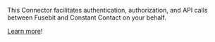 This Connector facilitates authentication, authorization, and API calls between Fusebit and Constant Contact on your behalf.

[Learn more](https://developer.fusebit.io/docs/constantcontact)!
